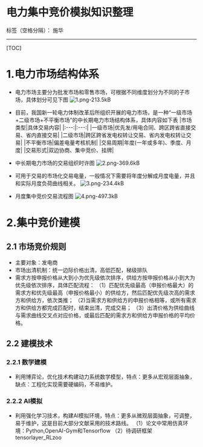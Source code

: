 # 电力集中竞价模拟知识整理

标签（空格分隔）： 施华

---

[TOC]
# **1.电力市场结构体系**
+ 电力市场主要分为批发市场和零售市场，可根据不同维度划分为不同的子市场，具体划分可见下图
![1.png-213.5kB][1]
+ 目前，我国新一轮电力体制改革后所组织开展的电力市场，是一种“一级市场+二级市场+不平衡市场”的中长期电力市场结构体系，具体内容如下表
|市场类型|具体交易内容|
|:---:|:---:|
|一级市场|优先发/用电合同、跨区跨省直接交易、省内直接交易|
|二级市场|跨区跨省发电权转让交易、省内发电权转让交易|
|不平衡市场|偏差电量考核机制|
|交易周期|年度(一年或多年)、季度、月度|
|交易形式|双边协商、集中竞价、挂牌|


+ 中长期电力市场的交易组织时许图
![2.png-369.6kB][2]
+ 可用于交易的市场化交易电量，一般情况下需要将年度分解成月度电量，并且和实际月度负荷曲线相关。
![3.png-234.4kB][3]
+ 月度集中竞价交易流程图
![4.png-497.3kB][4]


# **2.集中竞价建模**
## **2.1 市场竞价规则**
+ 主要对象：发电商
+ 市场出清机制：统一边际价格出清，高低匹配，梯级排队
+ 需求方按申报价格从大到小为优先级依次排序，供给方按申报价格从小到大为优先级依次排序，具体匹配流程：
（1）匹配优先级最高（申报价格最大）的需求方和优先级最高（申报价格最小）的供给方，然后匹配优先级次高的需求方和供给方，依次类推；
（2)当需求方和供给方的申报价格相等，或所有需求方和供给方都完成匹配时，结束出清，完成交易；
（3）出清价格为供给曲线与需求曲线交叉点对应价格，或最后匹配的需求方和供给方申报价格的平均价格。

## **2.2 建模技术**
### **2.2.1 数学建模**
+ 利用博弈论，优化技术构建动力系统数学模型，特点：更多从宏观层面抽象，缺点：工程化实现需要硬编码，不易维护。

### **2.2.2 AI模拟** 
+ 利用强化学习技术，构建AI模拟环境，特点：更多从微观层面抽象，可调整，易于维护，这是目前大部分文献采用的技术路线。
（1）论文中常用仿真环境：Python,OpenAI-Gym和Tensorflow
（2）待调研框架tensorlayer_RLzoo



  [1]: http://static.zybuluo.com/tulip0216/mpycl8kgquqv663darcmhwm2/1.png
  [2]: http://static.zybuluo.com/tulip0216/0az4j4bssl50j21zc43jaiap/2.png
  [3]: http://static.zybuluo.com/tulip0216/cmosr9exrd2kweqiedf5po5p/3.png
  [4]: http://static.zybuluo.com/tulip0216/ayxrqmwfomr55t4axtpksurd/4.png